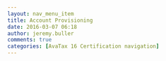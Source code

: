 ```yaml
---
layout: nav_menu_item
title: Account Provisioning
date: 2016-03-07 06:18
author: jeremy.buller
comments: true
categories: [AvaTax 16 Certification navigation]
---
```



